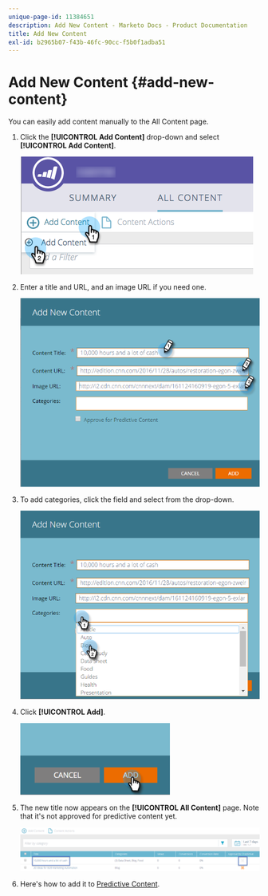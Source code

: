 ```yaml
---
unique-page-id: 11384651
description: Add New Content - Marketo Docs - Product Documentation
title: Add New Content
exl-id: b2965b07-f43b-46fc-90cc-f5b0f1adba51
---
```

# Add New Content {#add-new-content}

You can easily add content manually to the All Content page.

1. Click the **[!UICONTROL Add Content]** drop-down and select **[!UICONTROL Add Content]**.

   ![](assets/image2017-10-3-8-3a54-3a9.png)

1. Enter a title and URL, and an image URL if you need one.

   ![](assets/add-new-content-updated-pencils.png)

1. To add categories, click the field and select from the drop-down.

   ![](assets/add-new-content-categories-updated-hands.png)

1. Click **[!UICONTROL Add]**.

   ![](assets/all-content-add-hand.png)

1. The new title now appears on the **[!UICONTROL All Content]** page. Note that it's not approved for predictive content yet.

   ![](assets/image2017-10-3-8-3a55-3a21.png)

1. Here's how to add it to [Predictive Content](/help/marketo/product-docs/predictive-content/working-with-all-content/approve-a-title-for-predictive-content.md).
